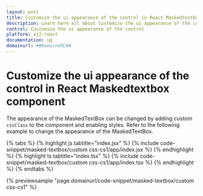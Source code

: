 ```yaml
---
layout: post
title: Customize the ui appearance of the control in React Maskedtextbox component | Syncfusion
description: Learn here all about Customize the ui appearance of the control in Syncfusion React Maskedtextbox component of Syncfusion Essential JS 2 and more.
control: Customize the ui appearance of the control 
platform: ej2-react
documentation: ug
domainurl: ##DomainURL##
---
```


# Customize the ui appearance of the control in React Maskedtextbox component

The appearance of the MaskedTextBox can be changed by adding custom `cssClass` to the component and enabling styles.
Refer to the following example to change the appearance of the MaskedTextBox.

{% tabs %}
{% highlight js tabtitle="index.jsx" %}
{% include code-snippet/masked-textbox/custom css-cs1/app/index.jsx %}
{% endhighlight %}
{% highlight ts tabtitle="index.tsx" %}
{% include code-snippet/masked-textbox/custom css-cs1/app/index.tsx %}
{% endhighlight %}
{% endtabs %}

 {% previewsample "page.domainurl/code-snippet/masked-textbox/custom css-cs1" %}